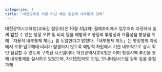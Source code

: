 ```yaml
---
categories: f
title: "대전교육청 적발 아닌 예방 중심의 내부통제 강화"
---
```

대전광역시교육청(교육감 설동호)은 10월 4일(화) 월례조회에서 업무처리 과정에서 쉽게 범할 수 있는 행정 오류 및 비리 등을 예방하고 행정의 투명성과 효율성을 향상을 위해「자율적 내부통제 제도」를 도입한다고 밝혔다.「내부통제 제도」는 행정행위 과정에서 오류&middot;임무해태&middot;비리가 발생하지 않도록 예방적 차원에서 기관 내부적으로 상시 확인&middot;점검할 수 있도록 구축된 시스템이다. 대전광역시교육청은 이미 청렴시책 추진을 통해 내부통제를 실시하고 있었으며, 자기진단제도 도입, 모니터링시스템 강화 등을 중점과제